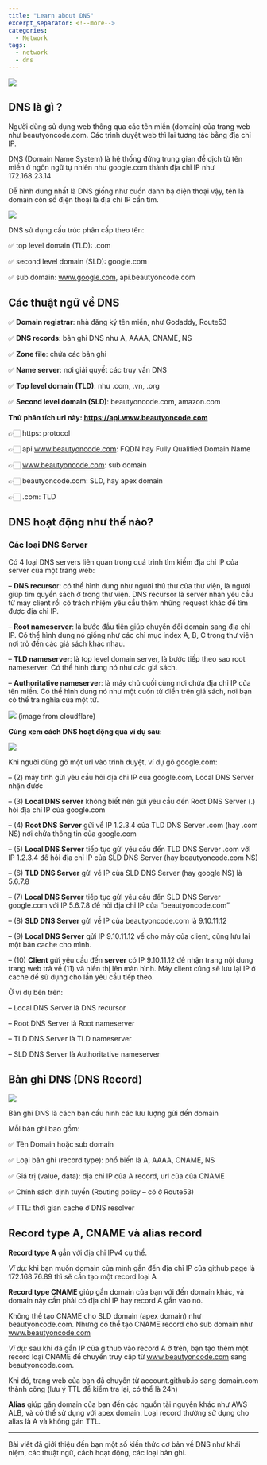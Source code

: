 ```yaml
---
title: "Learn about DNS"
excerpt_separator: <!--more-->
categories:
  - Network
tags:
  - network
  - dns
---
```


![](/assets/images/2023/03/2023-03-tim-hieu-ve-dns-cover.webp)

## DNS là gì ?
Người dùng sử dụng web thông qua các tên miền (domain) của trang web như beautyoncode.com. Các trình duyệt web thì lại tương tác bằng địa chỉ IP. 

DNS (Domain Name System) là hệ thống đứng trung gian để dịch từ tên miền ở ngôn ngữ tự nhiên như google.com thành địa chỉ IP như 172.168.23.14

Dễ hình dung nhất là DNS giống như cuốn danh bạ điện thoại vậy, tên là domain còn số địện thoại là địa chỉ IP cần tìm.

![](/assets/images/2023/03/2023-03-03-tim-hieu-ve-dns-1.webp)

DNS sử dụng cấu trúc phân cấp theo tên:

✅ top level domain (TLD): .com 

✅ second level domain (SLD): google.com

✅ sub domain: www.google.com, api.beautyoncode.com

## Các thuật ngữ về DNS

✅ **Domain registrar**: nhà đăng ký tên miền, như Godaddy, Route53

✅ **DNS records**: bản ghi DNS như A, AAAA, CNAME, NS

✅ **Zone file**: chứa các bản ghi

✅ **Name server**: nơi giải quyết các truy vấn DNS

✅ **Top level domain (TLD)**: như .com, .vn, .org

✅ **Second level domain (SLD)**: beautyoncode.com, amazon.com

**Thử phân tích url này: https://api.www.beautyoncode.com**

👉🏻 https: protocol

👉🏻 api.www.beautyoncode.com: FQDN hay Fully Qualified Domain Name

👉🏻 www.beautyoncode.com: sub domain

👉🏻 beautyoncode.com: SLD, hay apex domain

👉🏻 .com: TLD

## DNS hoạt động như thế nào?
### Các loại DNS Server
Có 4 loại DNS servers liên quan trong quá trình tìm kiếm địa chỉ IP của server của một trang web:

– **DNS recurso**r: có thể hình dung như người thủ thư của thư viện, là người giúp tìm quyển sách ở trong thư viện. DNS recursor là server nhận yêu cầu từ máy client rồi có trách nhiệm yêu cầu thêm những request khác để tìm được địa chỉ IP.

– **Root nameserver**: là bước đầu tiên giúp chuyển đổi domain sang địa chỉ IP.
  Có thể hình dung nó giống như các chỉ mục index A, B, C trong thư viện nơi trỏ đến các giá sách khác nhau.

– **TLD nameserver**: là top level domain server, là bước tiếp theo sao root nameserver.
  Có thể hình dung nó như các giá sách.

– **Authoritative nameserver**: là máy chủ cuối cùng nơi chứa địa chỉ IP của tên miền.
  Có thể hình dung nó như một cuốn từ điển trên giá sách, nơi bạn có thể tra nghĩa của một từ.
  
  ![](/assets/images/2023/03/2023-03-03-tim-hieu-ve-dns-2.webp)
  (image from cloudflare)
  
**Cùng xem cách DNS hoạt động qua ví dụ sau:**

![](/assets/images/2023/03/2023-03-03-tim-hieu-ve-dns-3.webp)

Khi người dùng gõ một url vào trình duyệt, ví dụ gõ google.com:

– (2) máy tính gửi yêu cầu hỏi địa chỉ IP của google.com, Local DNS Server nhận được

– (3) **Local DNS server** không biết nên gửi yêu cầu đến Root DNS Server (.) hỏi địa chỉ IP của google.com

– (4) **Root DNS Server** gửi về IP 1.2.3.4 của TLD DNS Server .com (hay .com NS) nơi chứa thông tin của google.com

– (5) **Local DNS Server** tiếp tục gửi yêu cầu đến TLD DNS Server .com với IP 1.2.3.4 để hỏi địa chỉ IP của SLD DNS Server (hay beautyoncode.com NS)

– (6) **TLD DNS Server** gửi về IP của SLD DNS Server (hay google NS) là 5.6.7.8

– (7) **Local DNS Server** tiếp tục gửi yêu cầu đến SLD DNS Server google.com với IP 5.6.7.8 để hỏi địa chỉ IP của “beautyoncode.com”

– (8) **SLD DNS Server** gửi về IP của beautyoncode.com là 9.10.11.12

– (9) **Local DNS Server** gửi IP 9.10.11.12 về cho máy của client, cũng lưu lại một bản cache cho mình.

– (10) **Client** gửi yêu cầu đến **server** có IP 9.10.11.12 để nhận trang nội dung trang web trả về (11) và hiển thị lên màn hình. Máy client cũng sẽ lưu lại IP ở cache để sử dụng cho lần yêu cầu tiếp theo.

Ở ví dụ bên trên:

– Local DNS Server là DNS recursor

– Root DNS Server là Root nameserver

– TLD DNS Server là TLD nameserver

– SLD DNS Server là Authoritative nameserver

## Bản ghi DNS (DNS Record)
![](/assets/images/2023/03/2023-03-03-tim-hieu-ve-dns-4.webp)

Bản ghi DNS là cách bạn cấu hình các lưu lượng gửi đến domain

Mỗi bản ghi bao gồm:

✅ Tên Domain hoặc sub domain

✅ Loại bản ghi (record type): phổ biến là A, AAAA, CNAME, NS

✅ Giá trị (value, data): địa chỉ IP của A record, url của của CNAME

✅ Chính sách định tuyến (Routing policy – có ở Route53)

✅ TTL: thời gian cache ở DNS resolver

## Record type A, CNAME và alias record
**Record type A** gắn với địa chỉ IPv4 cụ thể.

*Ví dụ:* khi bạn muốn domain của mình gắn đến địa chỉ IP của github page là 172.168.76.89 thì sẽ cần tạo một record loại A

**Record type CNAME** giúp gắn domain của bạn với đến domain khác, và domain này cần phải có địa chỉ IP hay record A gắn vào nó.

Không thể tạo CNAME cho SLD domain (apex domain) như beautyoncode.com. Nhưng có thể tạo CNAME record cho sub domain như www.beautyoncode.com

*Ví dụ:* sau khi đã gắn IP của github vào record A ở trên, bạn tạo thêm một record loại CNAME để chuyển truy cập từ www.beautyoncode.com sang beautyoncode.com.

Khi đó, trang web của bạn đã chuyển từ account.github.io sang domain.com thành công (lưu ý TTL để kiểm tra lại, có thể là 24h)

**Alias** giúp gắn domain của bạn đến các nguồn tài nguyên khác như AWS ALB, và có thể sử dụng với apex domain. Loại record thường sử dụng cho alias là A và không gán TTL.

---
Bài viết đã giới thiệu đến bạn một số kiến thức cơ bản về DNS như khái niệm, các thuật ngữ, cách hoạt động, các loại bản ghi.